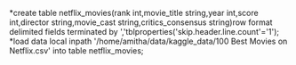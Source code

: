 *create table netflix_movies(rank int,movie_title string,year int,score int,director string,movie_cast string,critics_consensus string)row format delimited fields terminated by ','tblproperties('skip.header.line.count'='1');
*load data local inpath '/home/amitha/data/kaggle_data/100 Best Movies on Netflix.csv' into table netflix_movies;
